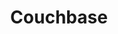 ---
blog: https://blog.couchbase.com/
facebook: https://facebook.com/Couchbase
googleplus: https://plus.google.com/+CouchbaseServer
linkedin: https://linkedin.com/company/couchbase
logohandle: couchbase
sort: couchbase
title: Couchbase
twitter: https://x.com/couchbase
website: https://www.couchbase.com/
wikipedia: https://en.wikipedia.org/wiki/Couchbase_Server
---